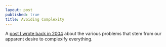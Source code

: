 ```yaml
---
layout: post
published: true
title: Avoiding Complexity
---
```


A [post I wrote back in 2004](https://docs.google.com/document/d/1kS0QGdbhW4PDPRiSRPsrI75MVpH0fnJtv5mfyU3PBi0/edit?usp=sharing) about the various problems that stem from our apparent desire to complexify everything.